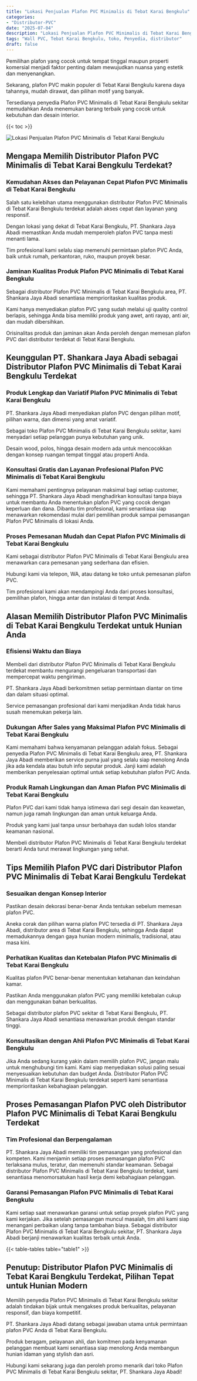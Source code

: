 ```yaml
---
title: "Lokasi Penjualan Plafon PVC Minimalis di Tebat Karai Bengkulu"
categories: 
- "Distributor-PVC"
date: "2025-07-04"
description: "Lokasi Penjualan Plafon PVC Minimalis di Tebat Karai Bengkulu untuk hunian, office, dan ritel. Material terbaik, pilihan motif, pilihan warna menarik, dengan jasa penempatan dikerjakan oleh tim profesional serta garansi resmi!|Jasa penjualan Plafon PVC Minimalis di Tebat Karai Bengkulu bagi keperluan hunian, office, atau toko, beserta panel terbaik dan pemasangan oleh tenaga ahli profesional serta jaminan resmi.|Alternatif Plafon PVC Minimalis di Tebat Karai Bengkulu yang andal bagi hunian, perkantoran, dan ritel, dengan material berkualitas dan penempatan ditangani oleh tim profesional serta jaminan resmi.|Distribusi Plafon PVC Minimalis di Tebat Karai Bengkulu untuk tempat tinggal, office, dan ritel, beserta material unggulan dan penempatan oleh tenaga ahli berpengalaman, disertai beserta jaminan resmi.}"
tags: "Wall PVC, Tebat Karai Bengkulu, toko, Penyedia, distributor"
draft: false
---
```


Pemilihan plafon yang cocok untuk tempat tinggal maupun properti komersial menjadi faktor penting dalam mewujudkan nuansa yang estetik dan menyenangkan.

Sekarang, plafon PVC makin populer di Tebat Karai Bengkulu karena daya tahannya, mudah dirawat, dan pilihan motif yang banyak.

Tersedianya penyedia Plafon PVC Minimalis di Tebat Karai Bengkulu sekitar memudahkan Anda menemukan barang terbaik yang cocok untuk kebutuhan dan desain interior.

{{< toc >}}

![Lokasi Penjualan Plafon PVC Minimalis di Tebat Karai Bengkulu](/images/Distributor-PVC/Lokasi-Penjualan-Plafon-PVC-Minimalis-di-Tebat-Karai-Bengkulu.png)


## Mengapa Memilih Distributor Plafon PVC Minimalis di Tebat Karai Bengkulu Terdekat?

### Kemudahan Akses dan Pelayanan Cepat Plafon PVC Minimalis di Tebat Karai Bengkulu

Salah satu kelebihan utama menggunakan distributor Plafon PVC Minimalis di Tebat Karai Bengkulu terdekat adalah akses cepat dan layanan yang responsif.

Dengan lokasi yang dekat di Tebat Karai Bengkulu, PT. Shankara Jaya Abadi memastikan Anda mudah memperoleh plafon PVC tanpa mesti menanti lama.

Tim profesional kami selalu siap memenuhi permintaan plafon PVC Anda, baik untuk rumah, perkantoran, ruko, maupun proyek besar.

### Jaminan Kualitas Produk Plafon PVC Minimalis di Tebat Karai Bengkulu

Sebagai distributor Plafon PVC Minimalis di Tebat Karai Bengkulu area, PT. Shankara Jaya Abadi senantiasa memprioritaskan kualitas produk.

Kami hanya menyediakan plafon PVC yang sudah melalui uji quality control berlapis, sehingga Anda bisa memiliki produk yang awet, anti rayap, anti air, dan mudah dibersihkan.

Orisinalitas produk dan jaminan akan Anda peroleh dengan memesan plafon PVC dari distributor terdekat di Tebat Karai Bengkulu.

## Keunggulan PT. Shankara Jaya Abadi sebagai Distributor Plafon PVC Minimalis di Tebat Karai Bengkulu Terdekat

### Produk Lengkap dan Variatif Plafon PVC Minimalis di Tebat Karai Bengkulu

PT. Shankara Jaya Abadi menyediakan plafon PVC dengan pilihan motif, pilihan warna, dan dimensi yang amat variatif.

Sebagai toko Plafon PVC Minimalis di Tebat Karai Bengkulu sekitar, kami menyadari setiap pelanggan punya kebutuhan yang unik.

Desain wood, polos, hingga desain modern ada untuk mencocokkan dengan konsep ruangan tempat tinggal atau properti Anda.

### Konsultasi Gratis dan Layanan Profesional Plafon PVC Minimalis di Tebat Karai Bengkulu

Kami memahami pentingnya pelayanan maksimal bagi setiap customer, sehingga PT. Shankara Jaya Abadi menghadirkan konsultasi tanpa biaya untuk membantu Anda menentukan plafon PVC yang cocok dengan keperluan dan dana. Dibantu tim profesional, kami senantiasa siap menawarkan rekomendasi mulai dari pemilihan produk sampai pemasangan Plafon PVC Minimalis di lokasi Anda.

### Proses Pemesanan Mudah dan Cepat Plafon PVC Minimalis di Tebat Karai Bengkulu

Kami sebagai distributor Plafon PVC Minimalis di Tebat Karai Bengkulu area menawarkan cara pemesanan yang sederhana dan efisien.

Hubungi kami via telepon, WA, atau datang ke toko untuk pemesanan plafon PVC.

Tim profesional kami akan mendampingi Anda dari proses konsultasi, pemilihan plafon, hingga antar dan instalasi di tempat Anda.

## Alasan Memilih Distributor Plafon PVC Minimalis di Tebat Karai Bengkulu Terdekat untuk Hunian Anda

### Efisiensi Waktu dan Biaya

Membeli dari distributor Plafon PVC Minimalis di Tebat Karai Bengkulu terdekat membantu mengurangi pengeluaran transportasi dan mempercepat waktu pengiriman.

PT. Shankara Jaya Abadi berkomitmen setiap permintaan diantar on time dan dalam situasi optimal.

Service pemasangan profesional dari kami menjadikan Anda tidak harus susah menemukan pekerja lain.

### Dukungan After Sales yang Maksimal Plafon PVC Minimalis di Tebat Karai Bengkulu

Kami memahami bahwa kenyamanan pelanggan adalah fokus. Sebagai penyedia Plafon PVC Minimalis di Tebat Karai Bengkulu area, PT. Shankara Jaya Abadi memberikan service purna jual yang selalu siap menolong Anda jika ada kendala atau butuh info seputar produk. Janji kami adalah memberikan penyelesaian optimal untuk setiap kebutuhan plafon PVC Anda.

### Produk Ramah Lingkungan dan Aman Plafon PVC Minimalis di Tebat Karai Bengkulu

Plafon PVC dari kami tidak hanya istimewa dari segi desain dan keawetan, namun juga ramah lingkungan dan aman untuk keluarga Anda.

Produk yang kami jual tanpa unsur berbahaya dan sudah lolos standar keamanan nasional.

Membeli distributor Plafon PVC Minimalis di Tebat Karai Bengkulu terdekat berarti Anda turut merawat lingkungan yang sehat.

## Tips Memilih Plafon PVC dari Distributor Plafon PVC Minimalis di Tebat Karai Bengkulu Terdekat

### Sesuaikan dengan Konsep Interior

Pastikan desain dekorasi benar-benar Anda tentukan sebelum memesan plafon PVC.

Aneka corak dan pilihan warna plafon PVC tersedia di PT. Shankara Jaya Abadi, distributor area di Tebat Karai Bengkulu, sehingga Anda dapat memadukannya dengan gaya hunian modern minimalis, tradisional, atau masa kini.

### Perhatikan Kualitas dan Ketebalan Plafon PVC Minimalis di Tebat Karai Bengkulu

Kualitas plafon PVC benar-benar menentukan ketahanan dan keindahan kamar.

Pastikan Anda menggunakan plafon PVC yang memiliki ketebalan cukup dan menggunakan bahan berkualitas.

Sebagai distributor plafon PVC sekitar di Tebat Karai Bengkulu, PT. Shankara Jaya Abadi senantiasa menawarkan produk dengan standar tinggi.

### Konsultasikan dengan Ahli Plafon PVC Minimalis di Tebat Karai Bengkulu

Jika Anda sedang kurang yakin dalam memilih plafon PVC, jangan malu untuk menghubungi tim kami. Kami siap menyediakan solusi paling sesuai menyesuaikan kebutuhan dan budget Anda. Distributor Plafon PVC Minimalis di Tebat Karai Bengkulu terdekat seperti kami senantiasa memprioritaskan kebahagiaan pelanggan.

## Proses Pemasangan Plafon PVC oleh Distributor Plafon PVC Minimalis di Tebat Karai Bengkulu Terdekat

### Tim Profesional dan Berpengalaman

PT. Shankara Jaya Abadi memiliki tim pemasangan yang profesional dan kompeten. Kami menjamin setiap proses pemasangan plafon PVC terlaksana mulus, teratur, dan memenuhi standar keamanan. Sebagai distributor Plafon PVC Minimalis di Tebat Karai Bengkulu terdekat, kami senantiasa menomorsatukan hasil kerja demi kebahagiaan pelanggan.

### Garansi Pemasangan Plafon PVC Minimalis di Tebat Karai Bengkulu

Kami setiap saat menawarkan garansi untuk setiap proyek plafon PVC yang kami kerjakan. Jika setelah pemasangan muncul masalah, tim ahli kami siap menangani perbaikan ulang tanpa tambahan biaya. Sebagai distributor Plafon PVC Minimalis di Tebat Karai Bengkulu sekitar, PT. Shankara Jaya Abadi berjanji menawarkan kualitas terbaik untuk Anda.

{{< table-tables table="table1" >}}

## Penutup: Distributor Plafon PVC Minimalis di Tebat Karai Bengkulu Terdekat, Pilihan Tepat untuk Hunian Modern

Memilih penyedia Plafon PVC Minimalis di Tebat Karai Bengkulu sekitar adalah tindakan bijak untuk mengakses produk berkualitas, pelayanan responsif, dan biaya kompetitif.

PT. Shankara Jaya Abadi datang sebagai jawaban utama untuk permintaan plafon PVC Anda di Tebat Karai Bengkulu.

Produk beragam, pelayanan ahli, dan komitmen pada kenyamanan pelanggan membuat kami senantiasa siap menolong Anda membangun hunian idaman yang stylish dan asri.

Hubungi kami sekarang juga dan peroleh promo menarik dari toko Plafon PVC Minimalis di Tebat Karai Bengkulu sekitar, PT. Shankara Jaya Abadi!